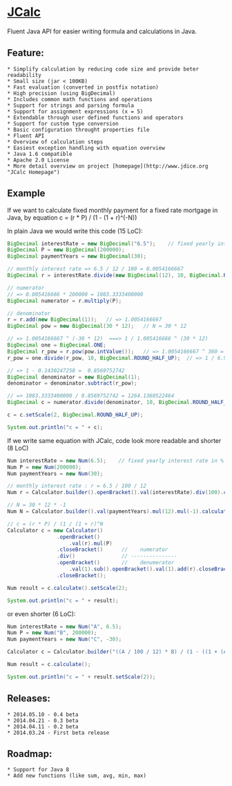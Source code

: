 # [JCalc](http://www.jdice.org "JCalc")

Fluent Java API for easier writing formula and calculations in Java.


## Feature:
    * Simplify calculation by reducing code size and provide beter readability
    * Small size (jar < 100KB)
    * Fast evaluation (converted in postfix notation)
    * High precision (using BigDecimal)
    * Includes common math functions and operations
    * Support for strings and parsing formula
    * Support for assignment expressions (x = 5)
    * Extendable through user defined functions and operators
    * Support for custom type conversion
    * Basic configuration throught properties file
    * Fluent API
    * Overview of calculation steps
    * Easiest exception handling with equation overview
    * Java 1.6 compatible
    * Apache 2.0 License
    * More detail overview on project [homepage](http://www.jdice.org "JCalc Homepage")

## Example
If we want to calculate fixed monthly payment for a fixed rate mortgage in Java, by equation  c = (r * P) / (1 - (1 + r)^(-N))

In plain Java we would write this code (15 LoC):
```java
BigDecimal interestRate = new BigDecimal("6.5");    // fixed yearly interest rate in %
BigDecimal P = new BigDecimal(200000);
BigDecimal paymentYears = new BigDecimal(30);

// monthly interest rate => 6.5 / 12 / 100 = 0.0054166667
BigDecimal r = interestRate.divide(new BigDecimal(12), 10, BigDecimal.ROUND_HALF_UP).divide(new BigDecimal(100), 10, BigDecimal.ROUND_HALF_UP);

// numerator
// => 0.005416666 * 200000 = 1083.3333400000
BigDecimal numerator = r.multiply(P);

// denominator
r = r.add(new BigDecimal(1));   // => 1.0054166667
BigDecimal pow = new BigDecimal(30 * 12);   // N = 30 * 12

// => 1.0054166667 ^ (-30 * 12)  ===> 1 / 1.005416666 ^ (30 * 12) 
BigDecimal one = BigDecimal.ONE;
BigDecimal r_pow = r.pow(pow.intValue());   // => 1.0054166667 ^ 360 = 6.99179805731691416804....
r_pow = one.divide(r_pow, 10, BigDecimal.ROUND_HALF_UP);  // => 1 / 6.991798.. = 0.1430247258

// => 1 - 0.1430247258 =  0.8569752742
BigDecimal denominator = new BigDecimal(1);
denominator = denominator.subtract(r_pow);

// => 1083.3333400000 / 0.8569752742 = 1264.1360522464
BigDecimal c = numerator.divide(denominator, 10, BigDecimal.ROUND_HALF_UP);

c = c.setScale(2, BigDecimal.ROUND_HALF_UP);

System.out.println("c = " + c);
```

If we write same equation with JCalc, code look more readable and shorter (8 LoC)
```java
Num interestRate = new Num(6.5);    // fixed yearly interest rate in %
Num P = new Num(200000);
Num paymentYears = new Num(30);

// monthly interest rate : r = 6.5 / 100 / 12
Num r = Calculator.builder().openBracket().val(interestRate).div(100).closeBracket().div(12).calculate();

// N = 30 * 12 * -1
Num N = Calculator.builder().val(paymentYears).mul(12).mul(-1).calculate();

// c = (r * P) / (1 / (1 + r)^N
Calculator c = new Calculator()     
                .openBracket()
                    .val(r).mul(P)
                .closeBracket()      //    numerator
                .div()               // ---------------
                .openBracket()       //    denumerator
                    .val(1).sub().openBracket().val(1).add(r).closeBracket().pow(N)
                .closeBracket();

Num result = c.calculate().setScale(2);

System.out.println("c = " + result);
```

or even shorter (6 LoC):
```java
Num interestRate = new Num("A", 6.5);
Num P = new Num("B", 200000);
Num paymentYears = new Num("C", -30);

Calculator c = Calculator.builder("((A / 100 / 12) * B) / (1 - ((1 + (A / 100 / 12)) ^ (C * 12)))", interestRate, P, paymentYears);

Num result = c.calculate();

System.out.println("c = " + result.setScale(2));
```

## Releases:
    * 2014.05.10 - 0.4 beta
    * 2014.04.21 - 0.3 beta
    * 2014.04.11 - 0.2 beta
    * 2014.03.24 - First beta release

## Roadmap:
    * Support for Java 8
    * Add new functions (like sum, avg, min, max)
